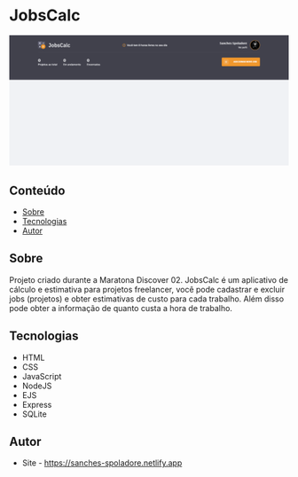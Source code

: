 # JobsCalc

![](./.github/preview.png)

## Conteúdo
- [Sobre](#sobre)
- [Tecnologias](#tecnologias)
- [Autor](#autor)

## Sobre
Projeto criado durante a Maratona Discover 02. JobsCalc é um aplicativo de cálculo e estimativa para projetos freelancer, você pode cadastrar e excluir jobs (projetos) e obter estimativas de custo para cada trabalho. Além disso pode obter a informação de quanto custa a hora de trabalho.

## Tecnologias
- HTML
- CSS
- JavaScript
- NodeJS
- EJS
- Express
- SQLite

## Autor
- Site - https://sanches-spoladore.netlify.app
